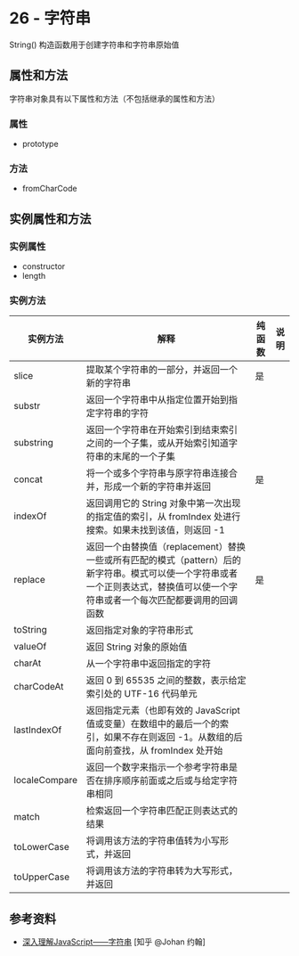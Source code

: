 # 26 - 字符串

String() 构造函数用于创建字符串和字符串原始值

## 属性和方法

字符串对象具有以下属性和方法（不包括继承的属性和方法）

### 属性

- prototype

### 方法

- fromCharCode

## 实例属性和方法

### 实例属性

- constructor
- length

### 实例方法

| 实例方法  | 解释  |  纯函数 | 说明  |
| --  | --  |  -- | --  |
| slice  | 提取某个字符串的一部分，并返回一个新的字符串  | 是 |   |
| substr  | 返回一个字符串中从指定位置开始到指定字符串的字符  | |   |
| substring  | 返回一个字符串在开始索引到结束索引之间的一个子集，或从开始索引知道字符串的末尾的一个子集  |  |   |
| concat  | 将一个或多个字符串与原字符串连接合并，形成一个新的字符串并返回  | 是 |   |
| indexOf  | 返回调用它的 String 对象中第一次出现的指定值的索引，从 fromIndex 处进行搜索。如果未找到该值，则返回 -1  |    |   |
| replace  | 返回一个由替换值（replacement）替换一些或所有匹配的模式（pattern）后的新字符串。模式可以使一个字符串或者一个正则表达式，替换值可以使一个字符串或者一个每次匹配都要调用的回调函数  |  是  |   |
| toString  | 返回指定对象的字符串形式  |   |   |
| valueOf  | 返回 String 对象的原始值  |    |   |
| charAt  | 从一个字符串中返回指定的字符  | |   |
| charCodeAt  | 返回 0 到 65535 之间的整数，表示给定索引处的 UTF-16 代码单元  | |   |
| lastIndexOf  | 返回指定元素（也即有效的 JavaScript 值或变量）在数组中的最后一个的索引，如果不存在则返回 -1。从数组的后面向前查找，从 fromIndex 处开始  |    |   |
| localeCompare  | 返回一个数字来指示一个参考字符串是否在排序顺序前面或之后或与给定字符串相同  |  |   |
| match  | 检索返回一个字符串匹配正则表达式的结果  |  |   |
| toLowerCase  | 将调用该方法的字符串值转为小写形式，并返回  |    |   |
| toUpperCase  | 将调用该方法的字符串转为大写形式，并返回  |    |   |

## 参考资料

- [深入理解JavaScript——字符串](https://zhuanlan.zhihu.com/p/578167815) [知乎 @Johan 约翰]
